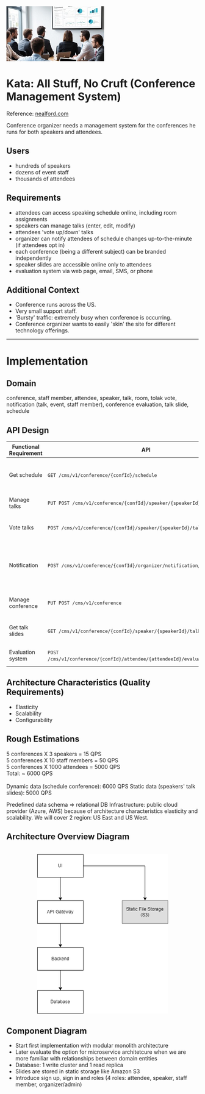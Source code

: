
<img src="/all-stuff-no-cruft/resources/all-stuff-no-cruft-logo-thumbnail.jpg" />

# Kata: All Stuff, No Cruft (Conference Management System)
Reference: [nealford.com](https://nealford.com/katas/kata?id=AllStuffNoCruft) 

Conference organizer needs a management system for the conferences he runs for both speakers and attendees.

## Users
- hundreds of speakers
- dozens of event staff
- thousands of attendees

## Requirements
- attendees can access speaking schedule online, including room assignments
- speakers can manage talks (enter, edit, modify)
- attendees 'vote up/down' talks
- organizer can notify attendees of schedule changes up-to-the-minute (if attendees opt in)
- each conference (being a different subject) can be branded independently
- speaker slides are accessible online only to attendees
- evaluation system via web page, email, SMS, or phone

## Additional Context
- Conference runs across the US.
- Very small support staff.
- 'Bursty' traffic: extremely busy when conference is occurring.
- Conference organizer wants to easily 'skin' the site for different technology offerings.

***

# Implementation

## Domain
conference, staff member, attendee, speaker, talk, room, tolak vote, notification (talk, event, staff member), conference evaluation, talk slide, schedule

## API Design
| Functional Requirement | API | Description |
|----------|-----------------------------|----------|
| Get schedule  | `GET /cms/v1/conference/{confId}/schedule` | Get a schedule for concrete conference |
| Manage talks | `PUT POST /cms/v1/conference/{confId}/speaker/{speakerId}/talk` | Speaker manages talks |
|Vote talks|`POST /cms/v1/conference/{confId}/speaker/{speakerId}/talk/{talkId}/vote`|Attendees vote up/dpwn talks|
|Notification|`POST /cms/v1/conference/{confId}/organizer/notification/attendees`| Organizer notifies attendees about conference schedule changes |
| Manage conference | `PUT POST /cms/v1/conference` | Create, modify, rebrand conference |
|Get talk slides|`GET /cms/v1/conference/{confId}/speaker/{speakerId}/talk/{talkId}/slides`|Attendees gets speaker slides|
|Evaluation system|`POST /cms/v1/conference/{confId}/attendee/{attendeeId}/evaluation/questionare`|Attendee evaluates a conference|

## Architecture Characteristics (Quality Requirements)
- Elasticity
- Scalability
- Configurability

## Rough Estimations
5 conferences X 3 speakers = 15 QPS <br/>
5 conferences X 10 staff members = 50 QPS <br/>
5 conferences X 1000 attendees = 5000 QPS <br/>
Total: ~ 6000 QPS <br/>
 <br/>
 Dynamic data (schedule conference): 6000 QPS
 Static data (speakers' talk slides): 5000 QPS

 Predefined data schema => relational DB
 Infrastructure: public cloud provider (Azure, AWS) because of architecture characteristics elasticity and scalability. We will cover 2 region: US East and US West.
 
 ## Architecture Overview Diagram

<p align="center">
  <br/>
  <img src="/all-stuff-no-cruft/resources/Kata-AllStuffNoCruft-Architecture-Overview-Diagram.png" />
  <br/>
</p>

 ## Component Diagram
- Start first implementation with modular monolith architecture 
- Later evaluate the option for microservice architetcure when we are more familiar with relationships between domain entities
- Database: 1 write cluster and 1 read replica
- Slides are stored in static storage like Amazon S3
- Introduce sign up, sign in and roles (4 roles: attendee, speaker, staff member, organizer/admin)
